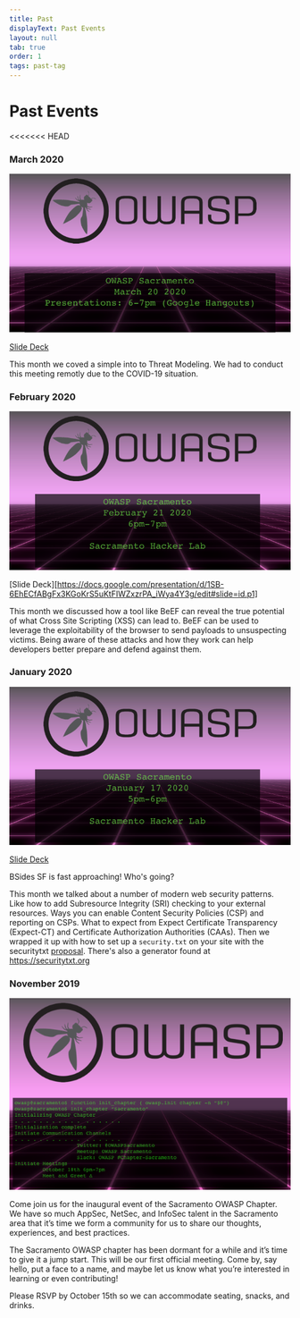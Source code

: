 ```yaml
---
title: Past
displayText: Past Events
layout: null
tab: true
order: 1
tags: past-tag
---
```


# Past Events

<<<<<<< HEAD
### March 2020
![March Meetup](assets/images/mar-2020-meetup.png)

[Slide Deck](assets/slides/2020-03-Sacramento-OWASP.pptx)

This month we coved a simple into to Threat Modeling. We had to conduct this meeting remotly due to the COVID-19 situation. 

### February 2020
![February Meetup](assets/images/feb-2020-meetup.png)

[Slide Deck][https://docs.google.com/presentation/d/1SB-6EhECfABgFx3KGoKrS5uKtFIWZxzrPA_iWya4Y3g/edit#slide=id.p1]

This month we discussed how a tool like BeEF can reveal the true potential of
what Cross Site Scripting (XSS) can lead to. BeEF can be used to leverage
the exploitability of the browser to send payloads to unsuspecting victims.
Being aware of these attacks and how they work can help developers better
prepare and defend against them.

### January 2020
![January Meetup](assets/images/jan-2020-meetup.png)

[Slide Deck](assets/slides/20200117-modern-web-security-patterns.pdf)

BSides SF is fast approaching! Who's going?

This month we talked about a number of modern web security patterns. Like how to
add Subresource Integrity (SRI) checking to your external resources. Ways you
can enable Content Security Policies (CSP) and reporting on CSPs. What to expect
from Expect Certificate Transparency (Expect-CT) and Certificate Authorization
Authorities (CAAs). Then we wrapped it up with how to set up a `security.txt` on
your site with the securitytxt [proposal][1]. There's also a generator found
at https://securitytxt.org

### November 2019
![Kick off Meetup](assets/images/kick-off-meetup.png)

Come join us for the inaugural event of the Sacramento OWASP Chapter. We have so
much AppSec, NetSec, and InfoSec talent in the Sacramento area that it’s time we
form a community for us to share our thoughts, experiences, and best practices.

The Sacramento OWASP chapter has been dormant for a while and it’s time to give
it a jump start. This will be our first official meeting. Come by, say hello,
put a face to a name, and maybe let us know what you’re interested in learning
or even contributing!

Please RSVP by October 15th so we can accommodate seating, snacks, and drinks.

[1]: https://tools.ietf.org/html/draft-foudil-securitytxt
